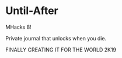 # Until-After
MHacks 8!

Private journal that unlocks when you die.

FINALLY CREATING IT FOR THE WORLD 2K19
